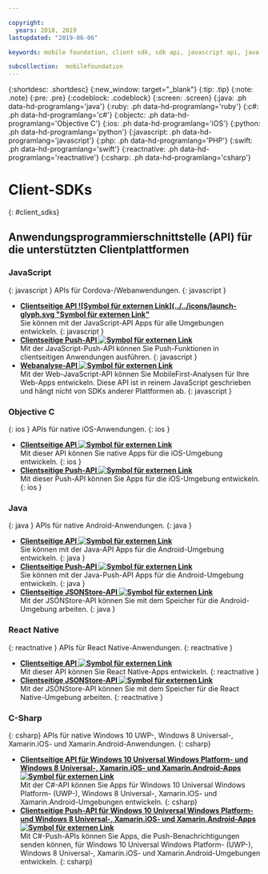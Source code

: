 ```yaml
---

copyright:
  years: 2018, 2019
lastupdated: "2019-06-06"

keywords: mobile foundation, client sdk, sdk api, javascript api, java api, react native api, objective-c api, csharp api

subcollection:  mobilefoundation
---
```


{:shortdesc: .shortdesc}
{:new_window: target="_blank"}
{:tip: .tip}
{:note: .note}
{:pre: .pre}
{:codeblock: .codeblock}
{:screen: .screen}
{:java: .ph data-hd-programlang='java'}
{:ruby: .ph data-hd-programlang='ruby'}
{:c#: .ph data-hd-programlang='c#'}
{:objectc: .ph data-hd-programlang='Objective C'}
{:ios: .ph data-hd-programlang='iOS'}
{:python: .ph data-hd-programlang='python'}
{:javascript: .ph data-hd-programlang='javascript'}
{:php: .ph data-hd-programlang='PHP'}
{:swift: .ph data-hd-programlang='swift'}
{:reactnative: .ph data-hd-programlang='reactnative'}
{:csharp: .ph data-hd-programlang='csharp'}

# Client-SDKs
{: #client_sdks}

## Anwendungsprogrammierschnittstelle (API) für die unterstützten Clientplattformen

### JavaScript
{: javascript }
APIs für Cordova-/Webanwendungen.
{: javascript }
* **[Clientseitige API ![Symbol für externen Link](../../icons/launch-glyph.svg "Symbol für externen Link"](http://mobilefirstplatform.ibmcloud.com/tutorials/en/foundation/8.0/api/client-side-api/javascript/client/)**  
    Sie können mit der JavaScript-API Apps für alle Umgebungen entwickeln.
    {: javascript }
* **[Clientseitige Push-API ![Symbol für externen Link](../../icons/launch-glyph.svg "Symbol für externen Link")](http://mobilefirstplatform.ibmcloud.com/api-ref/push-hybrid-cordova-js-apidoc/html/refjavascript-mfp-push-hybrid/html/index.html)**  
    Mit der JavaScript-Push-API können Sie Push-Funktionen in clientseitigen Anwendungen ausführen.
    {: javascript }
* **[Webanalyse-API ![Symbol für externen Link](../../icons/launch-glyph.svg "Symbol für externen Link")](http://mobilefirstplatform.ibmcloud.com/api-ref/wl-web-analytics-client-js-apidoc/html/refjavascript-web-analytics-client/html/index.html)**  
    Mit der Web-JavaScript-API können Sie MobileFirst-Analysen für Ihre Web-Apps entwickeln. Diese API ist in reinem JavaScript geschrieben und hängt nicht von SDKs anderer Plattformen ab.
    {: javascript }

### Objective C
{: ios }
APIs für native iOS-Anwendungen.
{: ios }
* **[Clientseitige API ![Symbol für externen Link](../../icons/launch-glyph.svg "Symbol für externen Link")](http://mobilefirstplatform.ibmcloud.com/api-ref/wl-ios-objc-apidoc/html/refobjc-worklight-ios/html/index.html)**   
    Mit dieser API können Sie native Apps für die iOS-Umgebung entwickeln.
    {: ios }
* **[Clientseitige Push-API ![Symbol für externen Link](../../icons/launch-glyph.svg "Symbol für externen Link")](http://mobilefirstplatform.ibmcloud.com/api-ref/push-ios-n-objc-apidoc/html/refobjc-mfp-push-ios-native/html/index.html)**  
    Mit dieser Push-API können Sie Apps für die iOS-Umgebung entwickeln.
    {: ios }

### Java
{: java }
APIs für native Android-Anwendungen.
{: java }
* **[Clientseitige API ![Symbol für externen Link](../../icons/launch-glyph.svg "Symbol für externen Link")](http://mobilefirstplatform.ibmcloud.com/api-ref/wl-android-n-java-apidoc/html/refjava-worklight-android-native/html/index.html)**  
    Sie können mit der Java-API Apps für die Android-Umgebung entwickeln.
    {: java }
* **[Clientseitige Push-API ![Symbol für externen Link](../../icons/launch-glyph.svg "Symbol für externen Link")](http://mobilefirstplatform.ibmcloud.com/api-ref/push-android-n-java-apidoc/html/refjava-mfp-push-android-native/html/index.html)**  
    Sie können mit der Java-Push-API Apps für die Android-Umgebung entwickeln.
    {: java }
* **[Clientseitige JSONStore-API ![Symbol für externen Link](../../icons/launch-glyph.svg "Symbol für externen Link")](http://mobilefirstplatform.ibmcloud.com/api-ref/mfp-client-android-jsonstore-8/html/refjava-mfp-client-android-jsonstore/html/)**  
    Mit der JSONStore-API können Sie mit dem Speicher für die Android-Umgebung arbeiten.
    {: java }

### React Native
{: reactnative }
APIs für React Native-Anwendungen.
{: reactnative }

* **[Clientseitige API ![Symbol für externen Link](../../icons/launch-glyph.svg "Symbol für externen Link")](http://mobilefirstplatform.ibmcloud.com/api-ref/ibm-mobile-first-reactnative/html/refreactnative-mfp-apidoc/html/index.html)**   
    Mit dieser API können Sie React Native-Apps entwickeln.
    {: reactnative }
* **[Clientseitige JSONStore-API ![Symbol für externen Link](../../icons/launch-glyph.svg "Symbol für externen Link")](http://mobilefirstplatform.ibmcloud.com/api-ref/ibm-mobile-first-reactnative-jsonstore/html/refreactnative-jsonstore-mfp-apidoc/html/index.html)**   
    Mit der JSONStore-API können Sie mit dem Speicher für die React Native-Umgebung arbeiten.
    {: reactnative }

### C-Sharp
{: csharp}
APIs für native Windows 10 UWP-, Windows 8 Universal-, Xamarin.iOS- und Xamarin.Android-Anwendungen.
{: csharp}
* **[Clientseitige API für Windows 10 Universal Windows Platform- und Windows 8 Universal-, Xamarin.iOS- und Xamarin.Android-Apps ![Symbol für externen Link](../../icons/launch-glyph.svg "Symbol für externen Link")](http://public.dhe.ibm.com/software/products/en/MobileFirstPlatform/docs/v800/mfpf_csharp_win8_native_client_api.pdf)**  
    Mit der C#-API können Sie Apps für Windows 10 Universal Windows Platform- (UWP-), Windows 8 Universal-, Xamarin.iOS- und Xamarin.Android-Umgebungen entwickeln.
    {: csharp}
* **[Clientseitige Push-API für Windows 10 Universal Windows Platform- und Windows 8 Universal-, Xamarin.iOS- und Xamarin.Android-Apps ![Symbol für externen Link](../../icons/launch-glyph.svg "Symbol für externen Link")](http://public.dhe.ibm.com/software/products/en/MobileFirstPlatform/docs/v800/mfpf_csharp_win8_native_client_push_api.pdf)**  
    Mit C#-Push-APIs können Sie Apps, die Push-Benachrichtigungen senden können, für Windows 10 Universal Windows Platform- (UWP-), Windows 8 Universal-, Xamarin.iOS- und Xamarin.Android-Umgebungen entwickeln.
    {: csharp}
